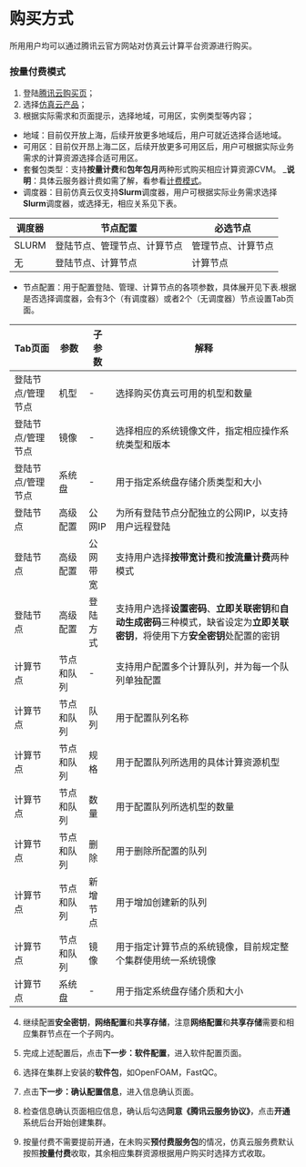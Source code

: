 # 购买方式
所用用户均可以通过腾讯云官方网站对仿真云计算平台资源进行购买。

### 按量付费模式
1. 登陆[腾讯云购买页](https://cloud.tencent.com/login?s_url=https%3A%2F%2Fcloud.tencent.com%2F)；
2. 选择[仿真云产品](https://cloud.tencent.com/product/cloudsim)；
3. 根据实际需求和页面提示，选择地域，可用区，实例类型等内容；
* 地域：目前仅开放上海，后续开放更多地域后，用户可就近选择合适地域。
* 可用区：目前仅开昂上海二区，后续开放更多可用区后，用户可根据实际业务需求的计算资源选择合适可用区。
* 套餐包类型：支持**按量计费**和**包年包月**两种形式购买相应计算资源CVM。
_**说明**：具体云服务器计费如需了解，看参看[计费模式](https://cloud.tencent.com/document/product/213/2180)。
* 调度器：目前仿真云仅支持**Slurm**调度器，用户可根据实际业务需求选择**Slurm**调度器，或选择无，相应关系见下表。

|调度器|节点配置|必选节点|
|-|-|-|
|SLURM|登陆节点、管理节点、计算节点|管理节点、计算节点|
|无|登陆节点、计算节点|计算节点|

* 节点配置：用于配置登陆、管理、计算节点的各项参数，具体展开见下表.根据是否选择调度器，会有3个（有调度器）或者2个（无调度器）节点设置Tab页面。

|Tab页面|参数|子参数|解释|
|-|-|-|-|
|登陆节点/管理节点|机型|-|选择购买仿真云可用的机型和数量|
|登陆节点/管理节点|镜像|-|选择相应的系统镜像文件，指定相应操作系统类型和版本|
|登陆节点/管理节点|系统盘|-|用于指定系统盘存储介质类型和大小|
|登陆节点|高级配置|公网IP|为所有登陆节点分配独立的公网IP，以支持用户远程登陆|
|登陆节点|高级配置|公网带宽|支持用户选择**按带宽计费**和**按流量计费**两种模式|
|登陆节点|高级配置|登陆方式|支持用户选择**设置密码**、**立即关联密钥**和**自动生成密码**三种模式，缺省设定为**立即关联密钥**，将使用下方**安全密钥**处配置的密钥|
|计算节点|节点和队列|-|支持用户配置多个计算队列，并为每一个队列单独配置|
|计算节点|节点和队列|队列|用于配置队列名称|
|计算节点|节点和队列|规格|用于配置队列所选用的具体计算资源机型|
|计算节点|节点和队列|数量|用于配置队列所选机型的数量|
|计算节点|节点和队列|删除|用于删除所配置的队列|
|计算节点|节点和队列|新增节点|用于增加创建新的队列|
|计算节点|节点和队列|镜像|用于指定计算节点的系统镜像，目前规定整个集群使用统一系统镜像|
|计算节点|系统盘|-|用于指定系统盘存储介质和大小|

4. 继续配置**安全密钥**，**网络配置**和**共享存储**，注意**网络配置**和**共享存储**需要和相应集群节点在一个子网内。
5. 完成上述配置后，点击**下一步：软件配置**，进入软件配置页面。
6. 选择在集群上安装的**软件包**，如OpenFOAM，FastQC。
7. 点击**下一步：确认配置信息**，进入信息确认页面。
8. 检查信息确认页面相应信息，确认后勾选**同意《腾讯云服务协议》**，点击**开通**系统后台开始创建集群。





5. 按量付费不需要提前开通，在未购买**预付费服务包**的情况，仿真云服务费默认按照**按量付费**收取，其余相应集群资源根据用户购买时选择方式收取。

